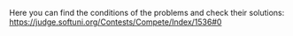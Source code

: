 Here you can find the conditions of the problems and check their solutions:
https://judge.softuni.org/Contests/Compete/Index/1536#0